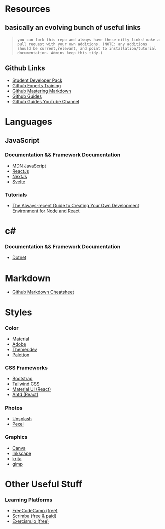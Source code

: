 <!-- ! resource list hero -->

# Resources

## basically an evolving bunch of useful links

>`you can fork this repo and always have these nifty links!`
>`make a pull request with your own additions. (NOTE: any additions should be current,relevant, and point to installation/tutorial documentation. Admins keep this tidy.)`

## Github Links
- [Student Developer Pack](https://education.github.com/pack) 
- [Github Experts Training](https://education.github.com/students/experts)
- [Github Mastering Markdown](https://guides.github.com/features/mastering-markdown/)
- [Github Guides](https://guides.github.com/)
- [Github Guides YouTube Channel](https://www.youtube.com/githubguides)
# Languages
## JavaScript

### Documentation && Framework Documentation

- [MDN JavaScript](https://developer.mozilla.org/en-US/docs/Web/javascript)
- [ReactJs](https://reactjs.org/tutorial/tutorial.html)
- [NextJs](https://nextjs.org/learn/basics/create-nextjs-app?utm_source=next-site&utm_medium=nav-cta&utm_campaign=next-website)
- [Svelte](https://svelte.dev/tutorial/basics)

### Tutorials
- [The Always-recent Guide to Creating Your Own Development Environment for Node and React](https://jscomplete.com/learn/1rd-reactful)

# c#
### Documentation && Framework Documentation
- [Dotnet](https://docs.microsoft.com/en-us/dotnet/csharp/)

# Markdown
- [Github Markdown Cheatsheet](https://github.com/adam-p/markdown-here/wiki/Markdown-Cheatsheet)
# Styles
### Color 
- [Material](https://material.io/resources/color/#!/?view.left=1&view.right=0&primary.color=7B1FA2&secondary.color=FF6D00) 
- [Adobe](https://color.adobe.com/create/color-wheel)
- [Themer.dev](https://themer.dev/)
- [Paletton](https://paletton.com/#uid=1000u0kllllaFw0g0qFqFg0w0aF)

### CSS Frameworks
- [Bootstrap](https://getbootstrap.com/docs/4.5/getting-started/introduction/)
- [Tailwind CSS](https://tailwindcss.com/docs/installation)
- [Material UI (React)](https://material-ui.com/getting-started/installation/)
- [Antd (React)](https://ant.design/docs/react/introduce)

### Photos
- [Unsplash](https://unsplash.com/)
- [Pexel](https://www.pexels.com/)

### Graphics
- [Canva](https://www.canva.com/)
- [Inkscape](https://inkscape.org/release/1.0/windows/)
- [krita](https://krita.org/en/)
- [gimp](https://www.gimp.org/)

# Other Useful Stuff
### Learning Platforms
- [FreeCodeCamp (free)](https://www.freecodecamp.org/learn)
- [Scrimba (free & paid)](https://scrimba.com/allcourses)
- [Exercism.io (free)](https://exercism.io/my/tracks)